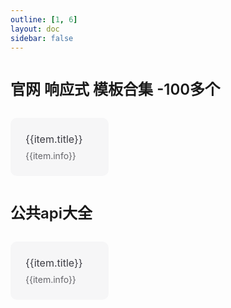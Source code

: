 ```yaml
---
outline: [1, 6]
layout: doc
sidebar: false
---
```


<script setup>
import { ref } from 'vue'

const gridDate = [
  [
    { title: 'website-templates', info: '官网 响应式 模板合集。' , url: 'https://github.com/xiaoxian521/vue-pure-admin/tree/master/src/views/website-templates'},
    { title: 'htmlrev templates', info: '1500+官网模板合集。' , url: 'https://htmlrev.com/'},
  ],
  [
    { title: 'vvhan', info: '韩小韩WebAPI免费接口。' , url: 'https://api.vvhan.com/'},
    { title: 'vvhan-github', info: '免费接口大全。' , url: 'https://github.com/public-apis/public-apis'},
    { title: 'chucknorris-random', info: '随机笑话' , url: 'https://api.chucknorris.io/jokes/random'},
    { title: 'chucknorris-categories', info: '笑话类别' , url: 'https://api.chucknorris.io/jokes/categories'},
    { title: 'chucknorris-search', info: '搜索笑话' , url: 'https://api.chucknorris.io/jokes/search?query=cat'},
    { title: 'chucknorris-random', info: '随机笑话' , url: 'https://api.chucknorris.io/jokes/random?category=dev'},
    { title: 'vvhan-joke', info: '随机笑话' , url: 'https://api.vvhan.com/api/text/joke?type=json'},
    { title: 'xygeng', info: '名言警句' , url: 'https://api.xygeng.cn/one'},
    { title: 'randomuser', info: '随机用户信息' , url: 'https://randomuser.me/api/?results=2'},
    { title: 'freeapi', info: '获取IP城市信息' , url: 'https://freeapi.pub/ip/getipinfo?ip=127.0.0.1'},
    { title: 'thedogapi', info: '随机图片' , url: 'https://api.thedogapi.com/v1/images/search?size=full'},
    { title: 'picsum', info: '随机图片' , url: 'https://picsum.photos/'},
  ],
  [
    { title: 'tailwindcss', info: 'css原子化' , url: 'https://www.tailwindcss.cn/'},
  ],
]

function toWeb(item) {
  window.open(item.url)
}
</script>

# 官网 响应式 模板合集 -100多个
<div class='grid'>
  <div class='item' @click='toWeb(item)' v-for='(item, index) in gridDate[0]' :key='"0"+index'>
    <div class='title'>{{item.title}}</div>
    <div class='info'>{{item.info}}</div>
  </div>
</div>

# 公共api大全
<div class='grid'>
  <div class='item' @click='toWeb(item)' v-for='(item, index) in gridDate[1]' :key='"1"+index'>
    <div class='title'>{{item.title}}</div>
    <div class='info'>{{item.info}}</div>
  </div>
</div>

<style scoped>
h1{
  margin: 40px 0 30px;
  font-weight: 600;
  font-size: 24px;
}
.grid{
  display: grid;
  grid-template-columns: 1fr 1fr 1fr;
  gap: 16px;
  flex-wrap: wrap;
}
.item{
  border-radius: 10px;
  background-color: #f6f6f7;
  padding: 24px;
  cursor: pointer;
}
.title{
  color: #3c3c43;
  font-size: 16px;
}
.info{
  margin-top: 8px;
  color: #3c3c43c7;
  font-size: 14px;
}
.item:hover{
  box-shadow: 0 0 8px #22222220;
}
</style>
